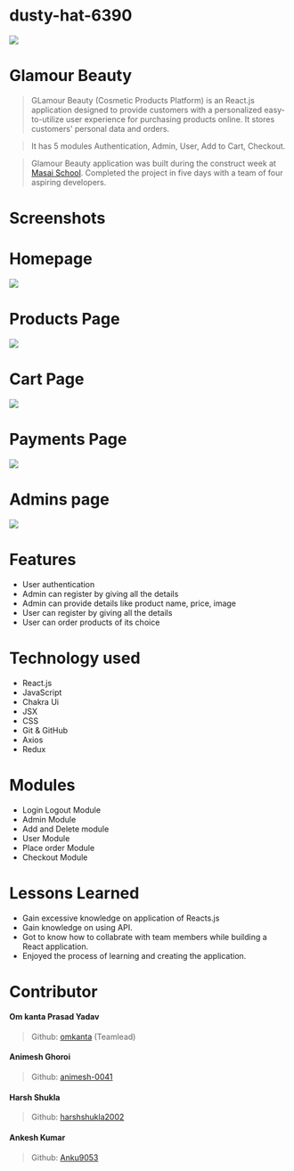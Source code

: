 # dusty-hat-6390

<img src="https://i.postimg.cc/GpBtSsjH/Glamour-Logo-cropped.jpg"/>

# Glamour Beauty

> GLamour Beauty (Cosmetic Products Platform) is an React.js application designed to provide customers with a personalized easy-to-utilize user experience for purchasing products online. It stores customers' personal data and orders.

> It has 5 modules Authentication, Admin, User, Add to Cart, Checkout.

> Glamour Beauty application was built during the construct week at [Masai School](https://masaischool.com/). Completed the project in five days with a team of four aspiring developers.

# Screenshots

# Homepage

<img src='https://i.postimg.cc/Hsxr7K7w/Screenshot-2023-04-03-110522.png' />

# Products Page

<img src='https://i.postimg.cc/R0FmP54d/Screenshot-2023-04-03-110707.png'/>

# Cart Page

<img src='https://i.postimg.cc/W3G5gzCH/Screenshot-2023-04-03-110824.png' />

# Payments Page

<img src='https://i.postimg.cc/pd2rR6x5/Screenshot-2023-04-03-110921.png' />

# Admins page

<img src="https://i.postimg.cc/6Qk9Tbxh/Screenshot-2023-04-03-111046.png" />


# Features

- User authentication
- Admin can register by giving all the details
- Admin can provide details like product name, price, image
- User can register by giving all the details
- User can order products of its choice

# Technology used

- React.js
- JavaScript
- Chakra Ui
- JSX
- CSS
- Git & GitHub
- Axios
- Redux

# Modules

- Login Logout Module
- Admin Module
- Add and Delete module
- User Module
- Place order Module
- Checkout Module

# Lessons Learned

- Gain excessive knowledge on application of Reacts.js
- Gain knowledge on using API.
- Got to know how to collabrate with team members while building a React application.
- Enjoyed the process of learning and creating the application.

# Contributor

#### Om kanta Prasad Yadav

> Github: [omkanta](https://github.com/Omkanta)
> (Teamlead)

#### Animesh Ghoroi

> Github: [animesh-0041](https://github.com/animesh-0041)

#### Harsh Shukla

> Github: [harshshukla2002](https://github.com/harshshukla2002)

#### Ankesh Kumar

> Github: [Anku9053](https://github.com/Anku9053)

